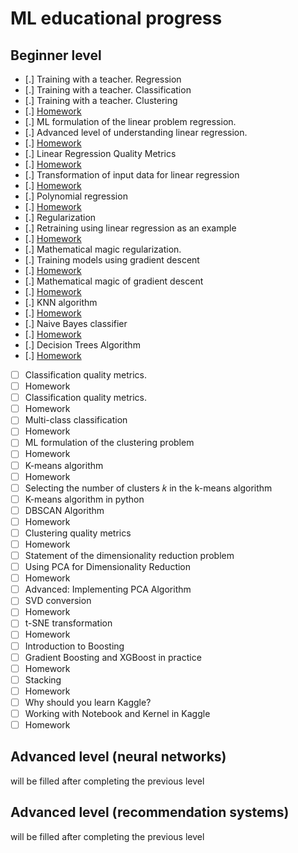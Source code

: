 # ML educational progress
## Beginner level

- [.] Training with a teacher. Regression
- [.] Training with a teacher. Classification
- [.] Training with a teacher. Clustering
- [.] [Homework](https://github.com/hik023/data_science_training/blob/master/neural/1_HW.ipynb)
- [.] ML formulation of the linear problem regression.
- [.] Advanced level of understanding linear regression.
- [.] [Homework](https://github.com/hik023/data_science_training/blob/master/neural/linear_regression/1.1.ipynb)
- [.] Linear Regression Quality Metrics
- [.] [Homework](https://github.com/hik023/data_science_training/blob/master/neural/linear_regression/3_7_%D0%94%D0%BE%D0%BC%D0%B0%D1%88%D0%BD%D1%8F%D1%8F_%D1%80%D0%B0%D0%B1%D0%BE%D1%82%D0%B0.ipynb)
- [.] Transformation of input data for linear regression
- [.] [Homework](https://github.com/hik023/data_science_training/blob/master/neural/linear_regression/3_9_%D0%94%D0%BE%D0%BC%D0%B0%D1%88%D0%BD%D1%8F%D1%8F_%D1%80%D0%B0%D0%B1%D0%BE%D1%82%D0%B0.ipynb)
- [.] Polynomial regression
- [.] [Homework](https://github.com/hik023/data_science_training/blob/master/neural/linear_regression/3_11_%D0%94%D0%BE%D0%BC%D0%B0%D1%88%D0%BD%D1%8F%D1%8F_%D1%80%D0%B0%D0%B1%D0%BE%D1%82%D0%B0.ipynb)
- [.] Regularization
- [.] Retraining using linear regression as an example
- [.] [Homework](https://github.com/hik023/data_science_training/blob/master/neural/linear_regression/4_3_%D0%94%D0%BE%D0%BC%D0%B0%D1%88%D0%BD%D1%8F%D1%8F_%D1%80%D0%B0%D0%B1%D0%BE%D1%82%D0%B0.ipynb)
- [.] Mathematical magic regularization.
- [.] Training models using gradient descent
- [.] [Homework](https://github.com/hik023/data_science_training/blob/master/neural/linear_regression/4_8_%D0%94%D0%BE%D0%BC%D0%B0%D1%88%D0%BD%D1%8F%D1%8F_%D1%80%D0%B0%D0%B1%D0%BE%D1%82%D0%B0.ipynb)
- [.] Mathematical magic of gradient descent
- [.] [Homework](https://github.com/hik023/data_science_training/blob/master/neural/linear_regression/2.ipynb)
- [.] KNN algorithm
- [.] [Homework](https://github.com/hik023/data_science_training/blob/master/neural/classification/homework_classification_1_les_3.ipynb)
- [.] Naive Bayes classifier
- [.] [Homework](https://github.com/hik023/data_science_training/blob/master/neural/classification/homework_classification_1_les_6.ipynb)
- [.] Decision Trees Algorithm
- [.] [Homework](https://github.com/hik023/data_science_training/blob/master/neural/classification/homework_classification_1_les_8.ipynb)
- [ ] Classification quality metrics.
- [ ] Homework
- [ ] Classification quality metrics.
- [ ] Homework
- [ ] Multi-class classification
- [ ] Homework
- [ ] ML formulation of the clustering problem
- [ ] Homework
- [ ] K-means algorithm
- [ ] Homework
- [ ] Selecting the number of clusters 𝑘 in the k-means algorithm
- [ ] K-means algorithm in python
- [ ] DBSCAN Algorithm
- [ ] Homework
- [ ] Clustering quality metrics
- [ ] Homework
- [ ] Statement of the dimensionality reduction problem
- [ ] Using PCA for Dimensionality Reduction
- [ ] Homework
- [ ] Advanced: Implementing PCA Algorithm
- [ ] SVD conversion
- [ ] Homework
- [ ] t-SNE transformation
- [ ] Homework
- [ ] Introduction to Boosting
- [ ] Gradient Boosting and XGBoost in practice
- [ ] Homework
- [ ] Stacking
- [ ] Homework
- [ ] Why should you learn Kaggle?
- [ ] Working with Notebook and Kernel in Kaggle
- [ ] Homework

## Advanced level (neural networks)

will be filled after completing the previous level

## Advanced level (recommendation systems)

will be filled after completing the previous level